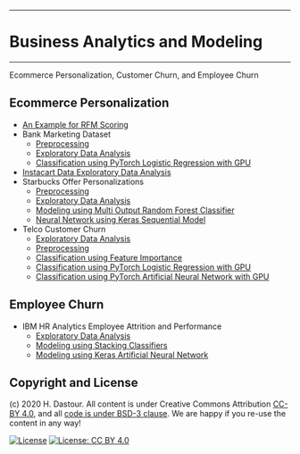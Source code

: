 ******************************
# Business Analytics and Modeling
******************************

Ecommerce Personalization, Customer Churn, and Employee Churn

## Ecommerce Personalization
* [An Example for RFM Scoring](RFM_Scoring.ipynb)
* Bank Marketing Dataset
	* [Preprocessing](Bank_Marketing_Preprocessing.ipynb)
	* [Exploratory Data Analysis](Bank_Marketing_EDA.ipynb)
	* [Classification using PyTorch Logistic Regression with GPU](Bank_Marketing_Modeling_using_PyTorch_Logistic_Regression.ipynb)
* [Instacart Data Exploratory Data Analysis](Instacart_exploratory_data_analysis.ipynb)
* Starbucks Offer Personalizations
	* [Preprocessing](Starbucks_Offer_Personalizations_Preprocessing.ipynb)
	* [Exploratory Data Analysis](Starbucks_Offer_Personalizations_EDA.ipynb)
	* [Modeling using Multi Output Random Forest Classifier](Starbucks_Offer_Personalizations_using_MultiOutputRFC.ipynb)
	* [Neural Network using Keras Sequential Model](Starbucks_Offer_Personalizations_using_Keras_ANN.ipynb)
* Telco Customer Churn
	* [Exploratory Data Analysis](Telco_Customer_Churn_EDA.ipynb)
	* [Preprocessing](Telco_Customer_Churn_Classification_Preprocessing.ipynb)
	* [Classification using Feature Importance](Telco_Customer_Churn_Classification_using_Feature_Importance.ipynb)
	* [Classification using PyTorch Logistic Regression with GPU](Telco_Customer_Churn_Classification_with_PyTorch_Logistic_Regression.ipynb)
	* [Classification using PyTorch Artificial Neural Network with GPU](Telco_Customer_Churn_Classification_with_PyTorch_ANN.ipynb)
	
## Employee Churn
* IBM HR Analytics Employee Attrition and Performance
	* [Exploratory Data Analysis](IBM_HR_Analytics_EDA.ipynb)
	* [Modeling using Stacking Classifiers](IBM_HR_Analytics_Modeling_using_Stacking_Classifiers.ipynb)
	* [Modeling using Keras Artificial Neural Network](IBM_HR_Analytics_Modeling_using_ANN.ipynb)


## Copyright and License

(c) 2020 H. Dastour. All content is under Creative Commons Attribution [CC-BY 4.0](https://creativecommons.org/licenses/by/4.0/legalcode.txt), and all [code is under BSD-3 clause](https://github.com/engineersCode/EngComp/blob/master/LICENSE). We are happy if you re-use the content in any way!

[![License](https://img.shields.io/badge/License-BSD%203--Clause-blue.svg)](https://opensource.org/licenses/BSD-3-Clause) [![License: CC BY 4.0](https://img.shields.io/badge/License-CC%20BY%204.0-lightgrey.svg)](https://creativecommons.org/licenses/by/4.0/)

